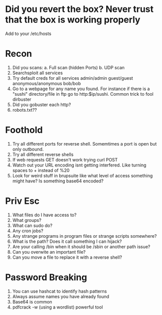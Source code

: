# Did you revert the box? Never trust that the box is working properly #
Add to your /etc/hosts
# Recon #
1. Did you scans:
  a. Full scan (hidden Ports)
  b. UDP scan
2. Searchsploit all services
3. Try default creds for all services admin/admin guest/guest anonymous/anonymous bob/bob
4. Go to a webpage for any name you found. For instance if there is a "sushi" directory/file in ftp go to http:$ip/sushi. Common trick to fool dirbuster
5. Did you gobuster each http?
6. robots.txt??

# Foothold #
1. Try all different ports for reverse shell. Somemtimes a port is open but only outbound.
2. Try all different reverse shells
3. If web requests GET doesn't work trying curl POST
4. Watch out your URL encoding isnt getting interfered. Like turning spaces to + instead of %20
5. Look for weird stuff in brupsuite like what level of access something might have? Is something base64 encoded?


# Priv Esc #
1. What files do I have access to?
2. What groups?
3. What can sudo do?
4. Any cron jobs?
5. Any strange programs in program files or strange scripts somewhere?
6. What is the path? Does it call something I can hijack?
7. Are your calling /bin when it should be /sbin or another path issue?
8. Can you overwite an important file?
9. Can you move a file to replace it with a reverse shell?



# Password Breaking #
1. You can use hashcat to identify hash patterns
2. Always assume names you have already found
3. Base64 is common
4. pdfcrack -w (using a wordlist) powerful tool

